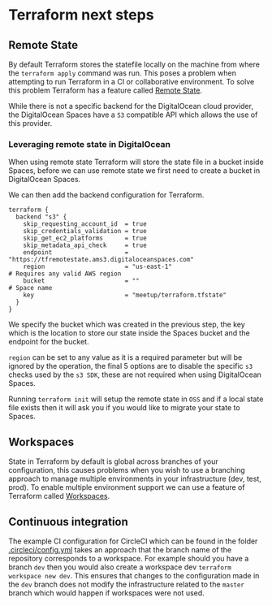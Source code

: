 # Terraform next steps

## Remote State
By default Terraform stores the statefile locally on the machine from where the `terraform apply` command was run.  This poses a problem when attempting to run Terraform in a CI or collaborative environment.  To solve this problem Terraform has a feature called [Remote State](https://www.terraform.io/docs/state/remote.html).  

While there is not a specific backend for the DigitalOcean cloud provider, the DigitalOcean Spaces have a `S3` compatible API which allows the use of this provider.

### Leveraging remote state in DigitalOcean
When using remote state Terraform will store the state file in a bucket inside Spaces, before we can use remote state we first need to create a bucket in DigitalOcean Spaces.   

We can then add the backend configuration for Terraform.  

```hcl
terraform {
  backend "s3" {
    skip_requesting_account_id  = true
    skip_credentials_validation = true
    skip_get_ec2_platforms      = true
    skip_metadata_api_check     = true
    endpoint                    = "https://tfremotestate.ams3.digitaloceanspaces.com"
    region                      = "us-east-1"                                         # Requires any valid AWS region
    bucket                      = ""                                                  # Space name
    key                         = "meetup/terraform.tfstate"
  }
}
```

We specify the bucket which was created in the previous step, the key which is the location to store our state inside the Spaces bucket and the endpoint for the bucket.  

`region` can be set to any value as it is a required parameter but will be ignored by the operation, the final 5 options are to disable the specific `s3` checks used by the `s3 SDK`, these are not required when using DigitalOcean Spaces.

Running `terraform init` will setup the remote state in `OSS` and if a local state file exists then it will ask you if you would like to migrate your state to Spaces.


## Workspaces
State in Terraform by default is global across branches of your configuration, this causes problems when you wish to use a branching approach to manage multiple environments in your infrastructure (dev, test, prod).  To enable multiple environment support we can use a feature of Terraform called [Workspaces](https://www.terraform.io/docs/state/workspaces.html).

## Continuous integration
The example CI configuration for CircleCI which can be found in the folder [.circleci/config.yml](.circleci/config.yml) takes an approach that the branch name of the repository corresponds to a workspace.  For example should you have a branch `dev` then you would also create a workspace dev `terraform workspace new dev`.  This ensures that changes to the configuration made in the `dev` branch does not modify the infrastructure related to the `master` branch which would happen if workspaces were not used.

